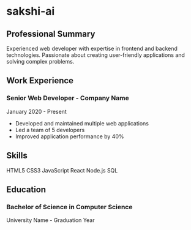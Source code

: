 # sakshi-ai
<div class="section">
    <h2 class="section-title">Professional Summary</h2>
    <p>Experienced web developer with expertise in frontend and backend technologies. Passionate about creating user-friendly applications and solving complex problems.</p>
</div>

<div class="section">
    <h2 class="section-title">Work Experience</h2>
    <div class="experience-item">
        <h3>Senior Web Developer - Company Name</h3>
        <p>January 2020 - Present</p>
        <ul>
            <li>Developed and maintained multiple web applications</li>
            <li>Led a team of 5 developers</li>
            <li>Improved application performance by 40%</li>
        </ul>
    </div>
</div>

<div class="section">
    <h2 class="section-title">Skills</h2>
    <div class="skills">
        <span class="skill-tag">HTML5</span>
        <span class="skill-tag">CSS3</span>
        <span class="skill-tag">JavaScript</span>
        <span class="skill-tag">React</span>
        <span class="skill-tag">Node.js</span>
        <span class="skill-tag">SQL</span>
    </div>
</div>

<div class="section">
    <h2 class="section-title">Education</h2>
    <h3>Bachelor of Science in Computer Science</h3>
    <p>University Name - Graduation Year</p>
</div>
